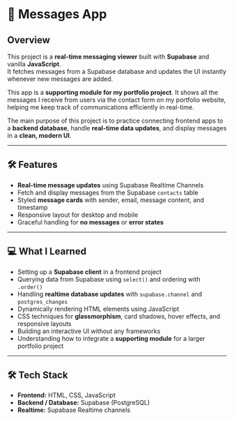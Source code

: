 # 📩 Messages App

## Overview
This project is a **real-time messaging viewer** built with **Supabase** and vanilla **JavaScript**.  
It fetches messages from a Supabase database and updates the UI instantly whenever new messages are added.  

This app is a **supporting module for my portfolio project**. It shows all the messages I receive from users via the contact form on my portfolio website, helping me keep track of communications efficiently in real-time.

The main purpose of this project is to practice connecting frontend apps to a **backend database**, handle **real-time data updates**, and display messages in a **clean, modern UI**.

---

## 🛠 Features

- **Real-time message updates** using Supabase Realtime Channels  
- Fetch and display messages from the Supabase `contacts` table  
- Styled **message cards** with sender, email, message content, and timestamp  
- Responsive layout for desktop and mobile  
- Graceful handling for **no messages** or **error states**  

---

## 💻 What I Learned

- Setting up a **Supabase client** in a frontend project  
- Querying data from Supabase using `select()` and ordering with `.order()`  
- Handling **realtime database updates** with `supabase.channel` and `postgres_changes`  
- Dynamically rendering HTML elements using JavaScript  
- CSS techniques for **glassmorphism**, card shadows, hover effects, and responsive layouts  
- Building an interactive UI without any frameworks  
- Understanding how to integrate a **supporting module** for a larger portfolio project  

---

## 🛠 Tech Stack

- **Frontend:** HTML, CSS, JavaScript  
- **Backend / Database:** Supabase (PostgreSQL)  
- **Realtime:** Supabase Realtime channels  

